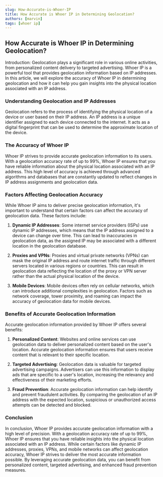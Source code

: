 ```yaml
---
slug: How-Accurate-is-Whoer-IP
title: How Accurate is Whoer IP in Determining Geolocation?
authors: [marvin]
tags: [whoer ip]
---
```

## **How Accurate is Whoer IP in Determining Geolocation?**

Introduction:
Geolocation plays a significant role in various online activities, from personalized content delivery to targeted advertising. Whoer IP is a powerful tool that provides geolocation information based on IP addresses. In this article, we will explore the accuracy of Whoer IP in determining geolocation and how it can help you gain insights into the physical location associated with an IP address.

### **Understanding Geolocation and IP Addresses**

Geolocation refers to the process of identifying the physical location of a device or user based on their IP address. An IP address is a unique identifier assigned to each device connected to the internet. It acts as a digital fingerprint that can be used to determine the approximate location of the device.

### **The Accuracy of Whoer IP**

Whoer IP strives to provide accurate geolocation information to its users. With a geolocation accuracy rate of up to 99%, Whoer IP ensures that you have reliable information about the physical location associated with an IP address. This high level of accuracy is achieved through advanced algorithms and databases that are constantly updated to reflect changes in IP address assignments and geolocation data.

### **Factors Affecting Geolocation Accuracy**

While Whoer IP aims to deliver precise geolocation information, it's important to understand that certain factors can affect the accuracy of geolocation data. These factors include:

1. **Dynamic IP Addresses**: Some internet service providers (ISPs) use dynamic IP addresses, which means that the IP address assigned to a device can change over time. This can lead to inaccuracies in geolocation data, as the assigned IP may be associated with a different location in the geolocation database.

2. **Proxies and VPNs**: Proxies and virtual private networks (VPNs) can mask the original IP address and route internet traffic through different servers located in various regions or countries. This can result in geolocation data reflecting the location of the proxy or VPN server rather than the actual physical location of the device.

3. **Mobile Devices**: Mobile devices often rely on cellular networks, which can introduce additional complexities in geolocation. Factors such as network coverage, tower proximity, and roaming can impact the accuracy of geolocation data for mobile devices.

### **Benefits of Accurate Geolocation Information**

Accurate geolocation information provided by Whoer IP offers several benefits:

1. **Personalized Content**: Websites and online services can use geolocation data to deliver personalized content based on the user's location. Accurate geolocation information ensures that users receive content that is relevant to their specific location.

2. **Targeted Advertising**: Geolocation data is valuable for targeted advertising campaigns. Advertisers can use this information to display ads that are specific to a user's location, increasing the relevancy and effectiveness of their marketing efforts.

3. **Fraud Prevention**: Accurate geolocation information can help identify and prevent fraudulent activities. By comparing the geolocation of an IP address with the expected location, suspicious or unauthorized access attempts can be detected and blocked.

### **Conclusion**

In conclusion, Whoer IP provides accurate geolocation information with a high level of precision. With a geolocation accuracy rate of up to 99%, Whoer IP ensures that you have reliable insights into the physical location associated with an IP address. While certain factors like dynamic IP addresses, proxies, VPNs, and mobile networks can affect geolocation accuracy, Whoer IP strives to deliver the most accurate information possible. By leveraging accurate geolocation data, you can benefit from personalized content, targeted advertising, and enhanced fraud prevention measures.

